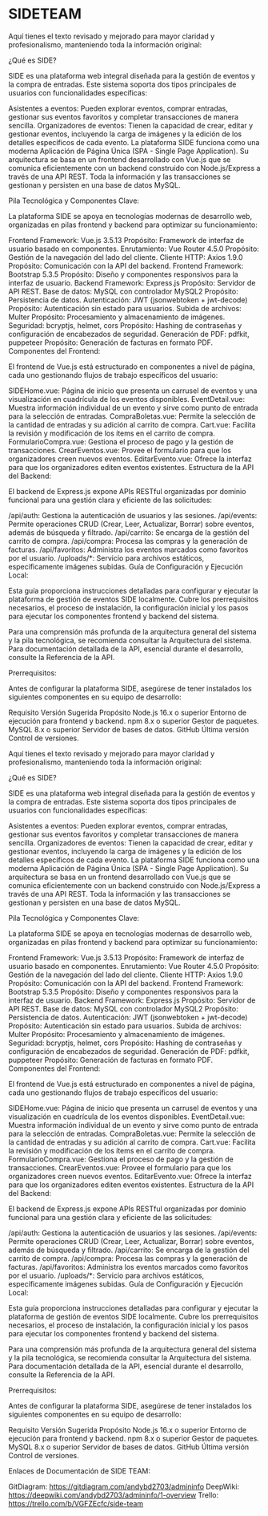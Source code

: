 # SIDETEAM
Aquí tienes el texto revisado y mejorado para mayor claridad y profesionalismo, manteniendo toda la información original:

¿Qué es SIDE?

SIDE es una plataforma web integral diseñada para la gestión de eventos y la compra de entradas. Este sistema soporta dos tipos principales de usuarios con funcionalidades específicas:

Asistentes a eventos: Pueden explorar eventos, comprar entradas, gestionar sus eventos favoritos y completar transacciones de manera sencilla.
Organizadores de eventos: Tienen la capacidad de crear, editar y gestionar eventos, incluyendo la carga de imágenes y la edición de los detalles específicos de cada evento.
La plataforma SIDE funciona como una moderna Aplicación de Página Única (SPA - Single Page Application). Su arquitectura se basa en un frontend desarrollado con Vue.js que se comunica eficientemente con un backend construido con Node.js/Express a través de una API REST. Toda la información y las transacciones se gestionan y persisten en una base de datos MySQL.

Pila Tecnológica y Componentes Clave:

La plataforma SIDE se apoya en tecnologías modernas de desarrollo web, organizadas en pilas frontend y backend para optimizar su funcionamiento:

Frontend Framework: Vue.js 3.5.13
Propósito: Framework de interfaz de usuario basado en componentes.
Enrutamiento: Vue Router 4.5.0
Propósito: Gestión de la navegación del lado del cliente.
Cliente HTTP: Axios 1.9.0
Propósito: Comunicación con la API del backend.
Frontend Framework: Bootstrap 5.3.5
Propósito: Diseño y componentes responsivos para la interfaz de usuario.
Backend Framework: Express.js
Propósito: Servidor de API REST.
Base de datos: MySQL con controlador MySQL2
Propósito: Persistencia de datos.
Autenticación: JWT (jsonwebtoken + jwt-decode)
Propósito: Autenticación sin estado para usuarios.
Subida de archivos: Multer
Propósito: Procesamiento y almacenamiento de imágenes.
Seguridad: bcryptjs, helmet, cors
Propósito: Hashing de contraseñas y configuración de encabezados de seguridad.
Generación de PDF: pdfkit, puppeteer
Propósito: Generación de facturas en formato PDF.
Componentes del Frontend:

El frontend de Vue.js está estructurado en componentes a nivel de página, cada uno gestionando flujos de trabajo específicos del usuario:

SIDEHome.vue: Página de inicio que presenta un carrusel de eventos y una visualización en cuadrícula de los eventos disponibles.
EventDetail.vue: Muestra información individual de un evento y sirve como punto de entrada para la selección de entradas.
CompraBoletas.vue: Permite la selección de la cantidad de entradas y su adición al carrito de compra.
Cart.vue: Facilita la revisión y modificación de los ítems en el carrito de compra.
FormularioCompra.vue: Gestiona el proceso de pago y la gestión de transacciones.
CrearEventos.vue: Provee el formulario para que los organizadores creen nuevos eventos.
EditarEvento.vue: Ofrece la interfaz para que los organizadores editen eventos existentes.
Estructura de la API del Backend:

El backend de Express.js expone APIs RESTful organizadas por dominio funcional para una gestión clara y eficiente de las solicitudes:

/api/auth: Gestiona la autenticación de usuarios y las sesiones.
/api/events: Permite operaciones CRUD (Crear, Leer, Actualizar, Borrar) sobre eventos, además de búsqueda y filtrado.
/api/carrito: Se encarga de la gestión del carrito de compra.
/api/compra: Procesa las compras y la generación de facturas.
/api/favoritos: Administra los eventos marcados como favoritos por el usuario.
/uploads/*: Servicio para archivos estáticos, específicamente imágenes subidas.
Guía de Configuración y Ejecución Local:

Esta guía proporciona instrucciones detalladas para configurar y ejecutar la plataforma de gestión de eventos SIDE localmente. Cubre los prerrequisitos necesarios, el proceso de instalación, la configuración inicial y los pasos para ejecutar los componentes frontend y backend del sistema.

Para una comprensión más profunda de la arquitectura general del sistema y la pila tecnológica, se recomienda consultar la Arquitectura del sistema. Para documentación detallada de la API, esencial durante el desarrollo, consulte la Referencia de la API.

Prerrequisitos:

Antes de configurar la plataforma SIDE, asegúrese de tener instalados los siguientes componentes en su equipo de desarrollo:

Requisito	Versión Sugerida	Propósito
Node.js	16.x o superior	Entorno de ejecución para frontend y backend.
npm	8.x o superior	Gestor de paquetes.
MySQL	8.x o superior	Servidor de bases de datos.
GitHub	Última versión	Control de versiones.

Aquí tienes el texto revisado y mejorado para mayor claridad y profesionalismo, manteniendo toda la información original:

¿Qué es SIDE?

SIDE es una plataforma web integral diseñada para la gestión de eventos y la compra de entradas. Este sistema soporta dos tipos principales de usuarios con funcionalidades específicas:

Asistentes a eventos: Pueden explorar eventos, comprar entradas, gestionar sus eventos favoritos y completar transacciones de manera sencilla.
Organizadores de eventos: Tienen la capacidad de crear, editar y gestionar eventos, incluyendo la carga de imágenes y la edición de los detalles específicos de cada evento.
La plataforma SIDE funciona como una moderna Aplicación de Página Única (SPA - Single Page Application). Su arquitectura se basa en un frontend desarrollado con Vue.js que se comunica eficientemente con un backend construido con Node.js/Express a través de una API REST. Toda la información y las transacciones se gestionan y persisten en una base de datos MySQL.

Pila Tecnológica y Componentes Clave:

La plataforma SIDE se apoya en tecnologías modernas de desarrollo web, organizadas en pilas frontend y backend para optimizar su funcionamiento:

Frontend Framework: Vue.js 3.5.13
Propósito: Framework de interfaz de usuario basado en componentes.
Enrutamiento: Vue Router 4.5.0
Propósito: Gestión de la navegación del lado del cliente.
Cliente HTTP: Axios 1.9.0
Propósito: Comunicación con la API del backend.
Frontend Framework: Bootstrap 5.3.5
Propósito: Diseño y componentes responsivos para la interfaz de usuario.
Backend Framework: Express.js
Propósito: Servidor de API REST.
Base de datos: MySQL con controlador MySQL2
Propósito: Persistencia de datos.
Autenticación: JWT (jsonwebtoken + jwt-decode)
Propósito: Autenticación sin estado para usuarios.
Subida de archivos: Multer
Propósito: Procesamiento y almacenamiento de imágenes.
Seguridad: bcryptjs, helmet, cors
Propósito: Hashing de contraseñas y configuración de encabezados de seguridad.
Generación de PDF: pdfkit, puppeteer
Propósito: Generación de facturas en formato PDF.
Componentes del Frontend:

El frontend de Vue.js está estructurado en componentes a nivel de página, cada uno gestionando flujos de trabajo específicos del usuario:

SIDEHome.vue: Página de inicio que presenta un carrusel de eventos y una visualización en cuadrícula de los eventos disponibles.
EventDetail.vue: Muestra información individual de un evento y sirve como punto de entrada para la selección de entradas.
CompraBoletas.vue: Permite la selección de la cantidad de entradas y su adición al carrito de compra.
Cart.vue: Facilita la revisión y modificación de los ítems en el carrito de compra.
FormularioCompra.vue: Gestiona el proceso de pago y la gestión de transacciones.
CrearEventos.vue: Provee el formulario para que los organizadores creen nuevos eventos.
EditarEvento.vue: Ofrece la interfaz para que los organizadores editen eventos existentes.
Estructura de la API del Backend:

El backend de Express.js expone APIs RESTful organizadas por dominio funcional para una gestión clara y eficiente de las solicitudes:

/api/auth: Gestiona la autenticación de usuarios y las sesiones.
/api/events: Permite operaciones CRUD (Crear, Leer, Actualizar, Borrar) sobre eventos, además de búsqueda y filtrado.
/api/carrito: Se encarga de la gestión del carrito de compra.
/api/compra: Procesa las compras y la generación de facturas.
/api/favoritos: Administra los eventos marcados como favoritos por el usuario.
/uploads/*: Servicio para archivos estáticos, específicamente imágenes subidas.
Guía de Configuración y Ejecución Local:

Esta guía proporciona instrucciones detalladas para configurar y ejecutar la plataforma de gestión de eventos SIDE localmente. Cubre los prerrequisitos necesarios, el proceso de instalación, la configuración inicial y los pasos para ejecutar los componentes frontend y backend del sistema.

Para una comprensión más profunda de la arquitectura general del sistema y la pila tecnológica, se recomienda consultar la Arquitectura del sistema. Para documentación detallada de la API, esencial durante el desarrollo, consulte la Referencia de la API.

Prerrequisitos:

Antes de configurar la plataforma SIDE, asegúrese de tener instalados los siguientes componentes en su equipo de desarrollo:

Requisito	Versión Sugerida	Propósito
Node.js	16.x o superior	Entorno de ejecución para frontend y backend.
npm	8.x o superior	Gestor de paquetes.
MySQL	8.x o superior	Servidor de bases de datos.
GitHub	Última versión	Control de versiones.

Enlaces de Documentación de SIDE TEAM:

GitDiagram: https://gitdiagram.com/andybd2703/admininfo
DeepWiki: https://deepwiki.com/andybd2703/admininfo/1-overview
Trello: https://trello.com/b/VGFZEcfc/side-team
